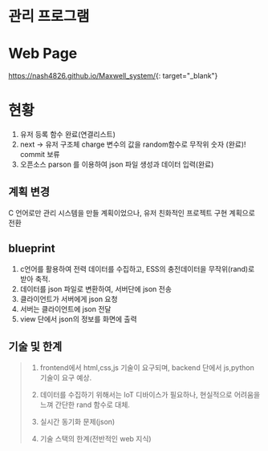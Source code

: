 # 관리 프로그램

# Web Page

<https://nash4826.github.io/Maxwell_system/>{: target="_blank"}

# 현황
<ol>
  <li>유저 등록 함수 완료(연결리스트)</li>
  <li>next -> 유저 구조체 charge 변수의 값을 random함수로 무작위 숫자 (완료)! commit 보류</li>
  <li>오픈소스 parson 를 이용하여 json 파일 생성과 데이터 입력(완료)</li>
</ol>


## 계획 변경

C 언어로만 관리 시스템을 만들 계획이었으나, 유저 친화적인 프로젝트 구현 계획으로 전환


## blueprint

1. c언어를 활용하여 전력 데이터를 수집하고, ESS의 충전데이터을 무작위(rand)로 받아 축적.
2. 데이터를 json 파일로 변환하여, 서버단에 json 전송
3. 클라이언트가 서버에게 json 요청
4. 서버는 클라이언트에 json 전달
5. view 단에서 json의 정보를 화면에 출력


## 기술 및 한계

> 1. frontend에서 html,css,js 기술이 요구되며, backend 단에서 js,python 기술이 요구 예상.
> 
> 2. 데이터를 수집하기 위해서는 IoT 디바이스가 필요하나, 현실적으로 어려움을 느껴 간단한 rand 함수로 대체.
> 
> 3. 실시간 동기화 문제(json)
> 
> 4. 기술 스택의 한계(전반적인 web 지식)
